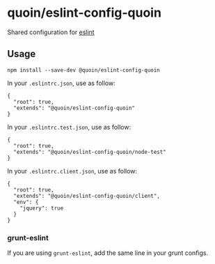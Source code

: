 # quoin/eslint-config-quoin

Shared configuration for [eslint](http://eslint.org/)

## Usage

    npm install --save-dev @quoin/eslint-config-quoin

In your `.eslintrc.json`, use as follow:

    {
      "root": true,
      "extends": "@quoin/eslint-config-quoin"
    }

In your `.eslintrc.test.json`, use as follow:

    {
      "root": true,
      "extends": "@quoin/eslint-config-quoin/node-test"
    }

In your `.eslintrc.client.json`, use as follow:

    {
      "root": true,
      "extends": "@quoin/eslint-config-quoin/client",
      "env": {
        "jquery": true
      }
    }

### grunt-eslint

If you are using `grunt-eslint`, add the same line in your grunt configs.
